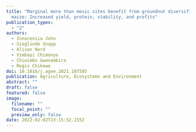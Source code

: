```yaml
---
title: "Marginal more than mesic sites benefit from groundnut diversification of
  maize: Increased yield, protein, stability, and profits"
publication_types:
  - "2"
authors:
  - Innocensia John
  - Sieglinde Snapp
  - Alison Nord
  - Vimbayi Chimonyo
  - Chiwimbo Gwenambira
  - Regis Chikowo
doi: 10.1016/j.agee.2021.107585
publication: Agriculture, Ecosystems and Environment
abstract: ""
draft: false
featured: false
image:
  filename: ""
  focal_point: ""
  preview_only: false
date: 2022-02-02T23:15:52.155Z
---
```

